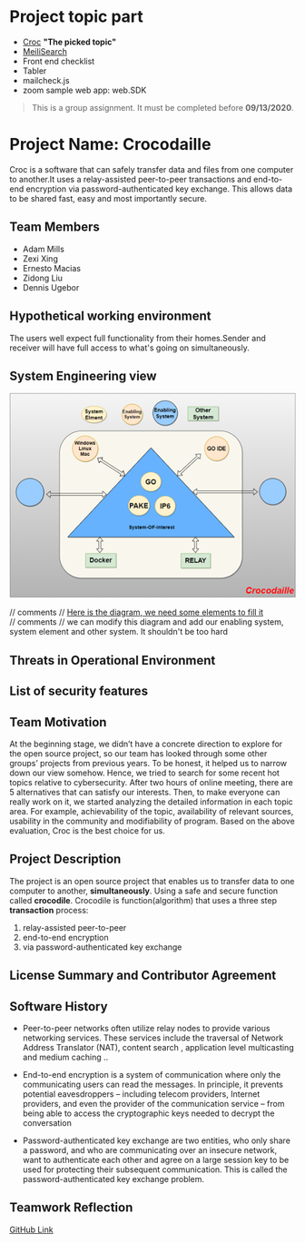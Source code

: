 # Project topic part 
* [Croc](https://github.com/schollz/croc) **"The picked topic"**
* [MeiliSearch](https://github.com/meilisearch/MeiliSearch)
* Front end checklist
* Tabler
* mailcheck.js
* zoom sample web app: web.SDK




> This is a group assignment. It must be completed before **09/13/2020**.
# Project Name: **Crocodaille**
Croc is a software that can safely transfer data and files from one computer to another.It uses a relay-assisted peer-to-peer transactions and end-to-end encryption via password-authenticated key exchange. This allows data to be shared fast, easy and most importantly secure.

## Team Members
* Adam Mills
* Zexi Xing
* Ernesto Macias
* Zidong Liu
* Dennis Ugebor
 
## Hypothetical working environment
The users well expect full functionality from their homes.Sender and receiver will  have full access to what's going on simultaneously. 
 
 
## System Engineering view 

![System Engineering View](image/Eview.png)



// comments // [Here is the diagram, we need some elements to fill it](https://app.diagrams.net/#G1dM6GIznB1-VK59FLAiuCRJD4FGg0EHIf)  
// comments // we can modify this diagram and add our enabling system, system element and other system. It shouldn't be too hard
 

## Threats in Operational Environment
                    
  

## List of security features 




## Team Motivation

At the beginning stage, we didn’t have a concrete direction to explore for the open source project, so our team has looked through some other groups’ projects from previous years. To be honest, it helped us to narrow down our view somehow. Hence, we tried to search for some recent hot topics relative to cybersecurity.  After two hours of online meeting, there are 5 alternatives that can satisfy our interests. Then, to make everyone can really work on it, we started analyzing the detailed information in each topic area. For example, achievability of the topic, availability of relevant sources, usability in the community and modifiability of program. 
Based on the above evaluation, Croc is the best choice for us. 

## Project Description 
The project is an open source project that enables us to transfer data to one computer to another, **simultaneously**. Using a safe and secure function called **crocodile**. Crocodile is function(algorithm) that uses a three step **transaction** process:
1. relay-assisted peer-to-peer 
2. end-to-end encryption 
3. via password-authenticated key exchange
 
 
## License Summary and Contributor Agreement

 
 
## Software History 
* Peer-to-peer networks often utilize relay nodes to provide various networking services. These services include the traversal of Network Address Translator (NAT), content search , application level multicasting and medium caching ..

* End-to-end encryption is a system of communication where only the communicating users can read the messages. In principle, it prevents potential eavesdroppers – including telecom providers, Internet providers, and even the provider of the communication service – from being able to access the cryptographic keys needed to decrypt the conversation

* Password-authenticated key exchange are two entities, who only share a password, and who are communicating over an insecure network, want to authenticate each other and agree on a large session key to be used for protecting their subsequent communication. This is called the password-authenticated key exchange problem.
 


 
## Teamwork Reflection


[GitHub Link](https://github.com/ZexiXin/CYBR8420)
